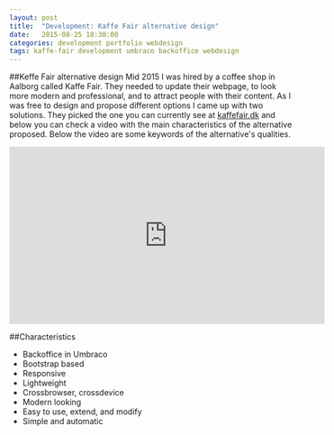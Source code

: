 ```yaml
---
layout: post
title:  "Development: Kaffe Fair alternative design"
date:   2015-08-25 18:30:00
categories: development portfolio webdesign
tags: kaffe-fair development umbraco backoffice webdesign
---
```


##Keffe Fair alternative design
Mid 2015 I was hired by a coffee shop in Aalborg called Kaffe Fair. They needed to update their webpage, to look more modern and professional, and to attract people with their content. As I was free to design and propose different options I came up with two solutions.<!--more--> They picked the one you can currently see at [kaffefair.dk](kaffefair.dk) and below you can check a video with the main characteristics of the alternative proposed. Below the video are some keywords of the alternative's qualities.

<iframe width="560" height="315" src="https://www.youtube.com/embed/7244VekBnhM" frameborder="0" allowfullscreen></iframe>

##Characteristics

* Backoffice in Umbraco
* Bootstrap based
* Responsive
* Lightweight
* Crossbrowser, crossdevice
* Modern looking
* Easy to use, extend, and modify
* Simple and automatic

